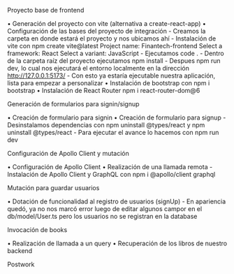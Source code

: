 Proyecto base de frontend

•	Generación del proyecto con vite (alternativa a create-react-app)
•	Configuración de las bases del proyecto de integración
    - Creamos la carpeta en donde estará el proyecto y nos ubicamos ahí
    - Instalación de vite con npm create vite@latest
        Project name: Finantech-frontend
        Select a framework: React
        Select a variant: JavaScript
    - Ejecutamos code .
    - Dentro de la carpeta raíz del proyecto ejecutamos npm install
    - Despues npm run dev, lo cual nos ejecutará el entorno localmente en la dirección http://127.0.0.1:5173/
    - Con esto ya estaría ejecutable nuestra aplicación, lista para empezar a personalizar
•	Instalación de bootstrap con npm i bootstrap
•	Instalación de React Router npm i react-router-dom@6

Generación de formularios para signin/signup

•	Creación de formulario para signin
•	Creación de formulario para signup
    - Desinstalamos dependencias con npm uninstall @types/react y npm uninstall @types/react
    - Para ejecutar el avance lo hacemos con npm run dev

Configuración de Apollo Client y mutación

•	Configuración de Apollo Client
•	Realización de una llamada remota
    - Instalación de Apollo Client y GraphQL con npm i @apollo/client graphql

Mutación para guardar usuarios

•	Dotación de funcionalidad al registro de usuarios (signUp)
    - En apariencia quedó, ya no nos marcó error luego de editar algunos campor en el db/model/User.ts pero los usuarios no se registran en la database

Invocación de books

•	Realización de llamada a un query
•	Recuperación de los libros de nuestro backend

Postwork
